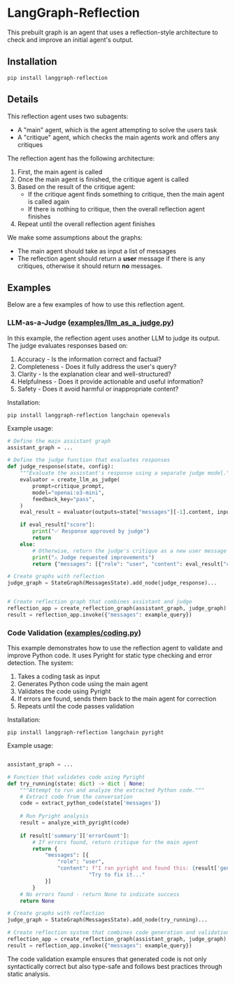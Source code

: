 # LangGraph-Reflection

This prebuilt graph is an agent that uses a reflection-style architecture to check and improve an initial agent's output.

## Installation

```
pip install langgraph-reflection
```

## Details

This reflection agent uses two subagents:
- A "main" agent, which is the agent attempting to solve the users task
- A "critique" agent, which checks the main agents work and offers any critiques

The reflection agent has the following architecture:

1. First, the main agent is called
2. Once the main agent is finished, the critique agent is called
3. Based on the result of the critique agent:
   - If the critique agent finds something to critique, then the main agent is called again
   - If there is nothing to critique, then the overall reflection agent finishes
4. Repeat until the overall reflection agent finishes


We make some assumptions about the graphs:
- The main agent should take as input a list of messages
- The reflection agent should return a **user** message if there is any critiques, otherwise it should return **no** messages.

## Examples

Below are a few examples of how to use this reflection agent.

### LLM-as-a-Judge ([examples/llm_as_a_judge.py](examples/llm_as_a_judge.py))

In this example, the reflection agent uses another LLM to judge its output. The judge evaluates responses based on:
1. Accuracy - Is the information correct and factual?
2. Completeness - Does it fully address the user's query?
3. Clarity - Is the explanation clear and well-structured?
4. Helpfulness - Does it provide actionable and useful information?
5. Safety - Does it avoid harmful or inappropriate content?


Installation:

```
pip install langgraph-reflection langchain openevals
```

Example usage:
```python
# Define the main assistant graph
assistant_graph = ...

# Define the judge function that evaluates responses
def judge_response(state, config):
    """Evaluate the assistant's response using a separate judge model."""
    evaluator = create_llm_as_judge(   
        prompt=critique_prompt,
        model="openai:o3-mini",
        feedback_key="pass",
    )
    eval_result = evaluator(outputs=state["messages"][-1].content, inputs=None)

    if eval_result["score"]:
        print("✅ Response approved by judge")
        return
    else:
        # Otherwise, return the judge's critique as a new user message
        print("⚠️ Judge requested improvements")
        return {"messages": [{"role": "user", "content": eval_result["comment"]}]}

# Create graphs with reflection
judge_graph = StateGraph(MessagesState).add_node(judge_response)...


# Create reflection graph that combines assistant and judge
reflection_app = create_reflection_graph(assistant_graph, judge_graph)
result = reflection_app.invoke({"messages": example_query})
```

### Code Validation ([examples/coding.py](examples/coding.py))

This example demonstrates how to use the reflection agent to validate and improve Python code. It uses Pyright for static type checking and error detection. The system:

1. Takes a coding task as input
2. Generates Python code using the main agent
3. Validates the code using Pyright
4. If errors are found, sends them back to the main agent for correction
5. Repeats until the code passes validation

Installation:

```
pip install langgraph-reflection langchain pyright
```

Example usage:
```python

assistant_graph = ...

# Function that validates code using Pyright
def try_running(state: dict) -> dict | None:
    """Attempt to run and analyze the extracted Python code."""
    # Extract code from the conversation
    code = extract_python_code(state['messages'])
    
    # Run Pyright analysis
    result = analyze_with_pyright(code)
    
    if result['summary']['errorCount']:
        # If errors found, return critique for the main agent
        return {
            "messages": [{
                "role": "user",
                "content": f"I ran pyright and found this: {result['generalDiagnostics']}\n\n"
                          "Try to fix it..."
            }]
        }
    # No errors found - return None to indicate success
    return None

# Create graphs with reflection
judge_graph = StateGraph(MessagesState).add_node(try_running)...

# Create reflection system that combines code generation and validation
reflection_app = create_reflection_graph(assistant_graph, judge_graph)
result = reflection_app.invoke({"messages": example_query})
```

The code validation example ensures that generated code is not only syntactically correct but also type-safe and follows best practices through static analysis.

